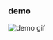 ### demo 

![demo gif](https://github.com/flurrux/math-formula-interpolation/formula-interpolation-demo-1.gif)